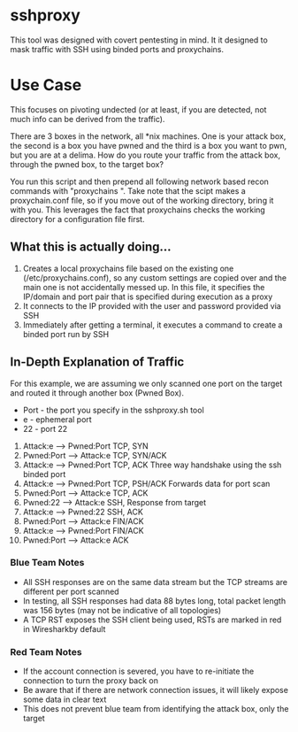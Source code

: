 # sshproxy
This tool was designed with covert pentesting in mind. It it designed to mask traffic with SSH using binded ports and proxychains.

# Use Case
This focuses on pivoting undected (or at least, if you are detected, not much info can be derived from the traffic).

There are 3 boxes in the network, all \*nix machines. One is your attack box, the second is a box you have pwned and the third is a box you want to pwn, but you are at a delima. How do you route your traffic from the attack box, through the pwned box, to the target box?

You run this script and then prepend all following network based recon commands with "proxychains ". Take note that the scipt makes a proxychain.conf file, so if you move out of the working directory, bring it with you. This leverages the fact that proxychains checks the working directory for a configuration file first.

## What this is actually doing...
1. Creates a local proxychains file based on the existing one (/etc/proxychains.conf), so any custom settings are copied over and the main one is not accidentally messed up. In this file, it specifies the IP/domain and port pair that is specified during execution as a proxy
2. It connects to the IP provided with the user and password provided via SSH
3. Immediately after getting a terminal, it executes a command to create a binded port run by SSH

## In-Depth Explanation of Traffic
For this example, we are assuming we only scanned one port on the target and routed it through another box (Pwned Box).
- Port - the port you specify in the sshproxy.sh tool
- e - ephemeral port
- 22 - port 22

1. Attack:e --> Pwned:Port TCP, SYN 
2. Pwned:Port --> Attack:e TCP, SYN/ACK
3. Attack:e --> Pwned:Port TCP, ACK Three way handshake using the ssh binded port
4. Attack:e --> Pwned:Port TCP, PSH/ACK Forwards data for port scan
5. Pwned:Port --> Attack:e TCP, ACK
6. Pwned:22 --> Attack:e SSH, Response from target
7. Attack:e --> Pwned:22 SSH, ACK
8. Pwned:Port --> Attack:e FIN/ACK
9. Attack:e --> Pwned:Port FIN/ACK
10. Pwned:Port --> Attack:e ACK

### Blue Team Notes
- All SSH responses are on the same data stream but the TCP streams are different per port scanned
- In testing, all SSH responses had data 88 bytes long, total packet length was 156 bytes (may not be indicative of all topologies)
- A TCP RST exposes the SSH client being used, RSTs are marked in red in Wiresharkby default

### Red Team Notes
- If the account connection is severed, you have to re-initiate the connection to turn the proxy back on
- Be aware that if there are network connection issues, it will likely expose some data in clear text
- This does not prevent blue team from identifying the attack box, only the target
